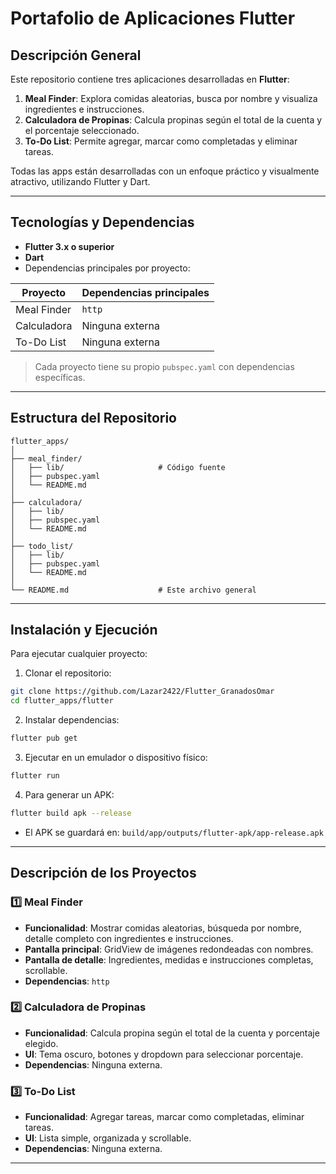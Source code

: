# Portafolio de Aplicaciones Flutter

## Descripción General

Este repositorio contiene tres aplicaciones desarrolladas en **Flutter**:

1. **Meal Finder**: Explora comidas aleatorias, busca por nombre y visualiza ingredientes e instrucciones.
2. **Calculadora de Propinas**: Calcula propinas según el total de la cuenta y el porcentaje seleccionado.
3. **To-Do List**: Permite agregar, marcar como completadas y eliminar tareas.

Todas las apps están desarrolladas con un enfoque práctico y visualmente atractivo, utilizando Flutter y Dart.

---

## Tecnologías y Dependencias

* **Flutter 3.x o superior**
* **Dart**
* Dependencias principales por proyecto:

| Proyecto    | Dependencias principales |
| ----------- | ------------------------ |
| Meal Finder | `http`                   |
| Calculadora | Ninguna externa          |
| To-Do List  | Ninguna externa          |

> Cada proyecto tiene su propio `pubspec.yaml` con dependencias específicas.

---

## Estructura del Repositorio

```text
flutter_apps/
│
├── meal_finder/
│   ├── lib/                     # Código fuente
│   ├── pubspec.yaml
│   └── README.md
│
├── calculadora/
│   ├── lib/
│   ├── pubspec.yaml
│   └── README.md
│
├── todo_list/
│   ├── lib/
│   ├── pubspec.yaml
│   └── README.md
│
└── README.md                    # Este archivo general
```

---

## Instalación y Ejecución

Para ejecutar cualquier proyecto:

1. Clonar el repositorio:

```bash
git clone https://github.com/Lazar2422/Flutter_GranadosOmar
cd flutter_apps/flutter
```

2. Instalar dependencias:

```bash
flutter pub get
```

3. Ejecutar en un emulador o dispositivo físico:

```bash
flutter run
```

4. Para generar un APK:

```bash
flutter build apk --release
```

* El APK se guardará en: `build/app/outputs/flutter-apk/app-release.apk`

---

## Descripción de los Proyectos

### 1️⃣ Meal Finder

* **Funcionalidad**: Mostrar comidas aleatorias, búsqueda por nombre, detalle completo con ingredientes e instrucciones.
* **Pantalla principal**: GridView de imágenes redondeadas con nombres.
* **Pantalla de detalle**: Ingredientes, medidas e instrucciones completas, scrollable.
* **Dependencias**: `http`

### 2️⃣ Calculadora de Propinas

* **Funcionalidad**: Calcula propina según el total de la cuenta y porcentaje elegido.
* **UI**: Tema oscuro, botones y dropdown para seleccionar porcentaje.
* **Dependencias**: Ninguna externa.

### 3️⃣ To-Do List

* **Funcionalidad**: Agregar tareas, marcar como completadas, eliminar tareas.
* **UI**: Lista simple, organizada y scrollable.
* **Dependencias**: Ninguna externa.

---